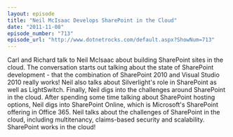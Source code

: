 ```yaml
---
layout: episode
title: "Neil McIsaac Develops SharePoint in the Cloud"
date: "2011-11-08"
episode_number: "713"
episode_url: "http://www.dotnetrocks.com/default.aspx?ShowNum=713"
---
```


Carl and Richard talk to Neil McIsaac about building SharePoint sites in the cloud. The conversation starts out talking about the state of SharePoint development - that the combination of SharePoint 2010 and Visual Studio 2010 really works! Neil also talks about Silverlight's role in SharePoint as well as LightSwitch. Finally, Neil digs into the challenges around SharePoint in the cloud. After spending some time talking about SharePoint hosting options, Neil digs into SharePoint Online, which is Microsoft's SharePoint offering in Office 365. Neil talks about the challenges of SharePoint in the cloud, including multitenancy, claims-based security and scalability. SharePoint works in the cloud!
